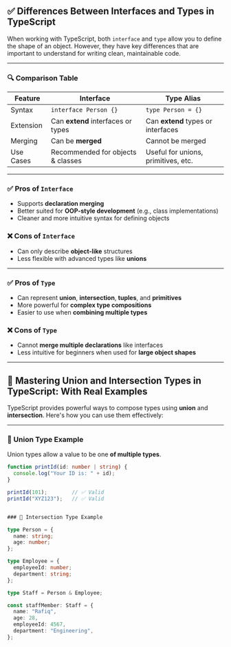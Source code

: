 ## ✅ Differences Between Interfaces and Types in TypeScript

When working with TypeScript, both `interface` and `type` allow you to define the shape of an object. However, they have key differences that are important to understand for writing clean, maintainable code.

---

### 🔍 Comparison Table

| Feature   | Interface                          | Type Alias                          |
| --------- | ---------------------------------- | ----------------------------------- |
| Syntax    | `interface Person {}`              | `type Person = {}`                  |
| Extension | Can **extend** interfaces or types | Can **extend** types or interfaces  |
| Merging   | Can be **merged**                  | Cannot be merged                    |
| Use Cases | Recommended for objects & classes  | Useful for unions, primitives, etc. |

---

### ✅ Pros of `Interface`

- Supports **declaration merging**
- Better suited for **OOP-style development** (e.g., class implementations)
- Cleaner and more intuitive syntax for defining objects

### ❌ Cons of `Interface`

- Can only describe **object-like** structures
- Less flexible with advanced types like **unions**

---

### ✅ Pros of `Type`

- Can represent **union**, **intersection**, **tuples**, and **primitives**
- More powerful for **complex type compositions**
- Easier to use when **combining multiple types**

### ❌ Cons of `Type`

- Cannot **merge multiple declarations** like interfaces
- Less intuitive for beginners when used for **large object shapes**

---

## 🔀 Mastering Union and Intersection Types in TypeScript: With Real Examples

TypeScript provides powerful ways to compose types using **union** and **intersection**. Here's how you can use them effectively:

---

### 🔹 Union Type Example

Union types allow a value to be one **of multiple types**.

```ts
function printId(id: number | string) {
  console.log("Your ID is: " + id);
}

printId(101);        // ✅ Valid
printId("XYZ123");   // ✅ Valid


### 🔹 Intersection Type Example

type Person = {
  name: string;
  age: number;
};

type Employee = {
  employeeId: number;
  department: string;
};

type Staff = Person & Employee;

const staffMember: Staff = {
  name: "Rafiq",
  age: 28,
  employeeId: 4567,
  department: "Engineering",
};

